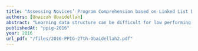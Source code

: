 ```yaml
---
title: "Assessing Novices’ Program Comprehension based on Linked List Diagrams"
authors: [Unaizah Obaidellah]
abstract: "Learning data structure can be difficult for low performing or novice students. Using diagrams during problem solving may benefit their program and algorithm understanding. We aim to evaluate the effectiveness of different types of linked list diagrams in assisting these students to solve specified problems in terms of naming operations and writing code for selected list operations of the data structure. Twenty eight novice computer science undergraduate students took part in this assessment. The metric used was students’ accuracy to name the list operations and to write their corresponding code. Findings revealed that the problem solving process was best supported in the presence of some amount of diagrammatic notation that describes the operation under consideration."
publishedAt: "ppig-2016"
year: 2016
url_pdf: "/files/2016-PPIG-27th-Obaidellah2.pdf"
---
```

